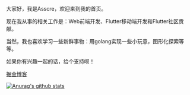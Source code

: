 大家好，我是Asscre，欢迎来到我的首页。

现在我从事的相关工作是：Web前端开发、Flutter移动端开发和Flutter社区贡献。

当然，我也喜欢学习一些新鲜事物：用golang实现一些小玩意，图形化探索等等。

如果你有兴趣一起的话，给个支持呗！

[掘金博客](https://juejin.cn/user/870468939942311)

[![Anurag's github stats](https://github-readme-stats.vercel.app/api?username=Asscre)](https://github.com/anuraghazra/github-readme-stats)
